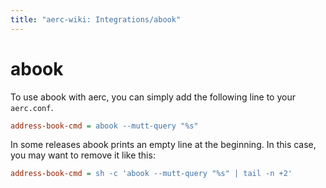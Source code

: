 ```yaml
---
title: "aerc-wiki: Integrations/abook"
---
```


# abook

To use abook with aerc, you can simply add the following line to your
`aerc.conf`.

```ini
address-book-cmd = abook --mutt-query "%s"
```

In some releases abook prints an empty line at the beginning. In this case, you
may want to remove it like this:


```ini
address-book-cmd = sh -c 'abook --mutt-query "%s" | tail -n +2'
```
